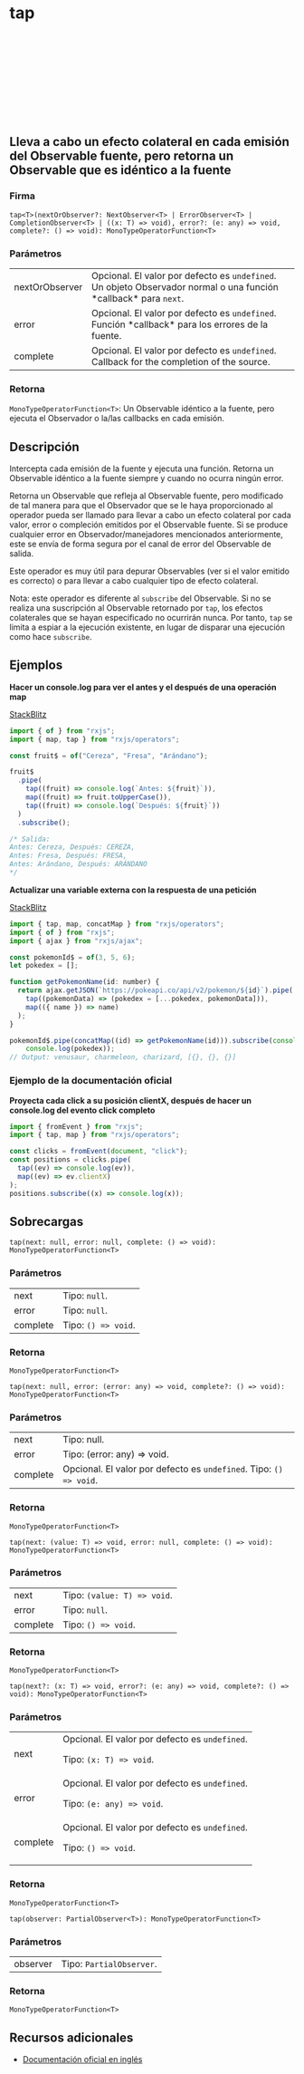 <div class="page-heading">

# tap

<a target="_blank" href="https://github.com/ReactiveX/rxjs/blob/master/src/internal/operators/tap.ts">
<svg>
  <use xlink:href="/assets/icons/github.svg#github"></use>
</svg>
</a>
</div>

<h2 class="subtitle"> Lleva a cabo un efecto colateral en cada emisión del Observable fuente, pero retorna un Observable que es idéntico a la fuente
</h2>

### Firma

`tap<T>(nextOrObserver?: NextObserver<T> | ErrorObserver<T> | CompletionObserver<T> | ((x: T) => void), error?: (e: any) => void, complete?: () => void): MonoTypeOperatorFunction<T>`

### Parámetros

<table>
<tr><td>nextOrObserver</td><td>Opcional. El valor por defecto es <code>undefined</code>.
Un objeto Observador normal o una función *callback* para <code>next</code>.</td></tr>
<tr><td>error</td><td>Opcional. El valor por defecto es <code>undefined</code>.
Función *callback* para los errores de la fuente.</td></tr>
<tr><td>complete</td><td>Opcional. El valor por defecto es <code>undefined</code>.
Callback for the completion of the source.</td></tr>
</table>

### Retorna

`MonoTypeOperatorFunction<T>`: Un Observable idéntico a la fuente, pero ejecuta el Observador o la/las callbacks en cada emisión.

## Descripción

Intercepta cada emisión de la fuente y ejecuta una función. Retorna un Observable idéntico a la fuente siempre y cuando no ocurra ningún error.

Retorna un Observable que refleja al Observable fuente, pero modificado de tal manera para que el Observador que se le haya proporcionado al operador pueda ser llamado para llevar a cabo un efecto colateral por cada valor, error o compleción emitidos por el Observable fuente. Si se produce cualquier error en Observador/manejadores mencionados anteriormente, este se envía de forma segura por el canal de error del Observable de salida.

Este operador es muy útil para depurar Observables (ver si el valor emitido es correcto) o para llevar a cabo cualquier tipo de efecto colateral.

Nota: este operador es diferente al `subscribe` del Observable. Si no se realiza una suscripción al Observable retornado por `tap`, los efectos colaterales que se hayan especificado no ocurrirán nunca. Por tanto, `tap` se limita a espiar a la ejecución existente, en lugar de disparar una ejecución como hace `subscribe`.

## Ejemplos

**Hacer un console.log para ver el antes y el después de una operación map**

<a target="_blank" href="https://stackblitz.com/edit/rxjs-tap-1?file=index.ts">StackBlitz</a>

```javascript
import { of } from "rxjs";
import { map, tap } from "rxjs/operators";

const fruit$ = of("Cereza", "Fresa", "Arándano");

fruit$
  .pipe(
    tap((fruit) => console.log(`Antes: ${fruit}`)),
    map((fruit) => fruit.toUpperCase()),
    tap((fruit) => console.log(`Después: ${fruit}`))
  )
  .subscribe();

/* Salida:
Antes: Cereza, Después: CEREZA,
Antes: Fresa, Después: FRESA,
Antes: Arándano, Después: ARÁNDANO
*/
```

**Actualizar una variable externa con la respuesta de una petición**

<a target="_blank" href="https://stackblitz.com/edit/rxjs-tap-2?file=index.ts">StackBlitz</a>

```javascript
import { tap, map, concatMap } from "rxjs/operators";
import { of } from "rxjs";
import { ajax } from "rxjs/ajax";

const pokemonId$ = of(3, 5, 6);
let pokedex = [];

function getPokemonName(id: number) {
  return ajax.getJSON(`https://pokeapi.co/api/v2/pokemon/${id}`).pipe(
    tap((pokemonData) => (pokedex = [...pokedex, pokemonData])),
    map(({ name }) => name)
  );
}

pokemonId$.pipe(concatMap((id) => getPokemonName(id))).subscribe(console.log, console.error, () => {
    console.log(pokedex));
// Output: venusaur, charmeleon, charizard, [{}, {}, {}]
```

### Ejemplo de la documentación oficial

**Proyecta cada click a su posición clientX, después de hacer un console.log del evento click completo**

```javascript
import { fromEvent } from "rxjs";
import { tap, map } from "rxjs/operators";

const clicks = fromEvent(document, "click");
const positions = clicks.pipe(
  tap((ev) => console.log(ev)),
  map((ev) => ev.clientX)
);
positions.subscribe((x) => console.log(x));
```

## Sobrecargas

`tap(next: null, error: null, complete: () => void): MonoTypeOperatorFunction<T>`

### Parámetros

<table>
<tr><td>next</td><td>Tipo: <code>null</code>.</td></tr>
<tr><td>error</td><td>Tipo: <code>null</code>.</td></tr>
<tr><td>complete</td><td>Tipo: <code>() => void</code>.</td></tr>
</table>

### Retorna

`MonoTypeOperatorFunction<T>`

`tap(next: null, error: (error: any) => void, complete?: () => void): MonoTypeOperatorFunction<T>`

### Parámetros

<table>
<tr><td>next</td><td>Tipo: null.</td></tr>
<tr><td>error</td><td>Tipo: (error: any) => void.</td></tr>
<tr><td>complete</td><td>Opcional. El valor por defecto es <code>undefined</code>.
Tipo: <code>() => void</code>.</td></tr>
</table>

### Retorna

`MonoTypeOperatorFunction<T>`

`tap(next: (value: T) => void, error: null, complete: () => void): MonoTypeOperatorFunction<T>`

### Parámetros

<table>
<tr><td>next</td><td>Tipo: <code>(value: T) => void</code>.</td></tr>
<tr><td>error</td><td>Tipo: <code>null</code>.</td></tr>
<tr><td>complete</td><td>Tipo: <code>() => void</code>.</td></tr>
</table>

### Retorna

`MonoTypeOperatorFunction<T>`

`tap(next?: (x: T) => void, error?: (e: any) => void, complete?: () => void): MonoTypeOperatorFunction<T>`

### Parámetros

<table>
<tr><td>next</td><td>Opcional. El valor por defecto es <code>undefined</code>.

Tipo: <code>(x: T) => void</code>.</td></tr>

<tr><td>error</td><td>Opcional. El valor por defecto es <code>undefined</code>.

Tipo: <code>(e: any) => void</code>.</td></tr>

<tr><td>complete</td><td>Opcional. El valor por defecto es <code>undefined</code>.

Tipo: <code>() => void</code>.</td></tr>

</table>

### Retorna

`MonoTypeOperatorFunction<T>`

`tap(observer: PartialObserver<T>): MonoTypeOperatorFunction<T>`

### Parámetros

<table>
<tr><td>observer</td><td>Tipo: <code>PartialObserver</code>.</td></tr>
</table>

### Retorna

`MonoTypeOperatorFunction<T>`

## Recursos adicionales

- [Documentación oficial en inglés](https://rxjs-dev.firebaseapp.com/api/operators/tap)
